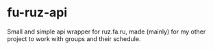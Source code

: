 # fu-ruz-api
Small and simple api wrapper for ruz.fa.ru, made (mainly) for my other project to work with groups and their schedule.
